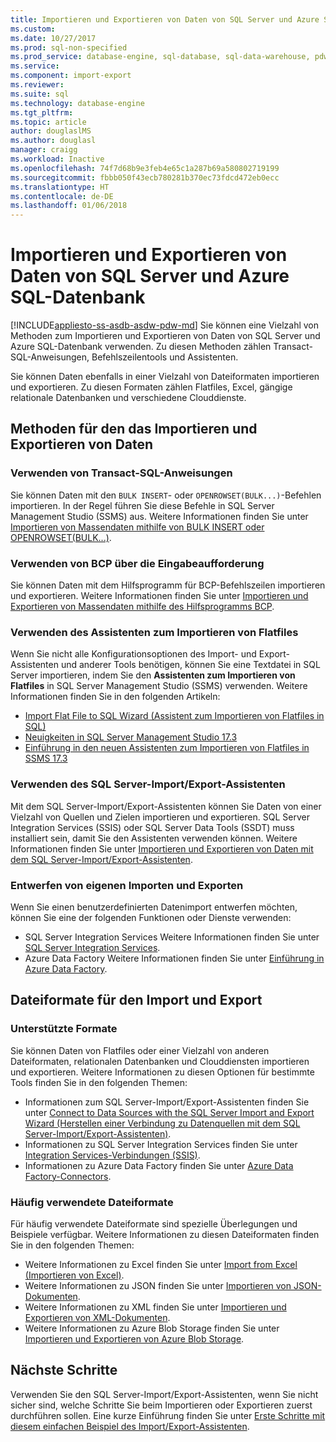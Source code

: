 ```yaml
---
title: Importieren und Exportieren von Daten von SQL Server und Azure SQL-Datenbank | Microsoft-Dokumentation
ms.custom: 
ms.date: 10/27/2017
ms.prod: sql-non-specified
ms.prod_service: database-engine, sql-database, sql-data-warehouse, pdw
ms.service: 
ms.component: import-export
ms.reviewer: 
ms.suite: sql
ms.technology: database-engine
ms.tgt_pltfrm: 
ms.topic: article
author: douglaslMS
ms.author: douglasl
manager: craigg
ms.workload: Inactive
ms.openlocfilehash: 74f7d68b9e3feb4e65c1a287b69a580802719199
ms.sourcegitcommit: fbbb050f43ecb780281b370ec73fdcd472eb0ecc
ms.translationtype: HT
ms.contentlocale: de-DE
ms.lasthandoff: 01/06/2018
---
```

# <a name="import-and-export-data-from-sql-server-and-azure-sql-database"></a>Importieren und Exportieren von Daten von SQL Server und Azure SQL-Datenbank
[!INCLUDE[appliesto-ss-asdb-asdw-pdw-md](../../includes/appliesto-ss-asdb-asdw-pdw-md.md)] Sie können eine Vielzahl von Methoden zum Importieren und Exportieren von Daten von SQL Server und Azure SQL-Datenbank verwenden. Zu diesen Methoden zählen Transact-SQL-Anweisungen, Befehlszeilentools und Assistenten.

Sie können Daten ebenfalls in einer Vielzahl von Dateiformaten importieren und exportieren. Zu diesen Formaten zählen Flatfiles, Excel, gängige relationale Datenbanken und verschiedene Clouddienste.

## <a name="methods-for-importing-and-exporting-data"></a>Methoden für den das Importieren und Exportieren von Daten

### <a name="use-transact-sql-statements"></a>Verwenden von Transact-SQL-Anweisungen
Sie können Daten mit den `BULK INSERT`- oder `OPENROWSET(BULK...)`-Befehlen importieren. In der Regel führen Sie diese Befehle in SQL Server Management Studio (SSMS) aus. Weitere Informationen finden Sie unter [Importieren von Massendaten mithilfe von BULK INSERT oder OPENROWSET(BULK...)](import-bulk-data-by-using-bulk-insert-or-openrowset-bulk-sql-server.md).

### <a name="use-bcp-from-the-command-prompt"></a>Verwenden von BCP über die Eingabeaufforderung
Sie können Daten mit dem Hilfsprogramm für BCP-Befehlszeilen importieren und exportieren. Weitere Informationen finden Sie unter [Importieren und Exportieren von Massendaten mithilfe des Hilfsprogramms BCP](import-bulk-data-by-using-bulk-insert-or-openrowset-bulk-sql-server.md).

### <a name="use-the-import-flat-file-wizard"></a>Verwenden des Assistenten zum Importieren von Flatfiles
Wenn Sie nicht alle Konfigurationsoptionen des Import- und Export-Assistenten und anderer Tools benötigen, können Sie eine Textdatei in SQL Server importieren, indem Sie den **Assistenten zum Importieren von Flatfiles** in SQL Server Management Studio (SSMS) verwenden. Weitere Informationen finden Sie in den folgenden Artikeln:
- [Import Flat File to SQL Wizard (Assistent zum Importieren von Flatfiles in SQL)](import-flat-file-wizard.md)
- [Neuigkeiten in SQL Server Management Studio 17.3](https://blogs.technet.microsoft.com/dataplatforminsider/2017/10/10/whats-new-in-sql-server-management-studio-17-3/)
- [Einführung in den neuen Assistenten zum Importieren von Flatfiles in SSMS 17.3](https://channel9.msdn.com/Shows/Data-Exposed/Introducing-the-new-Import-Flat-File-Wizard-in-SSMS-173)

### <a name="use-the-sql-server-import-and-export-wizard"></a>Verwenden des SQL Server-Import/Export-Assistenten
Mit dem SQL Server-Import/Export-Assistenten können Sie Daten von einer Vielzahl von Quellen und Zielen importieren und exportieren. SQL Server Integration Services (SSIS) oder SQL Server Data Tools (SSDT) muss installiert sein, damit Sie den Assistenten verwenden können. Weitere Informationen finden Sie unter [Importieren und Exportieren von Daten mit dem SQL Server-Import/Export-Assistenten](../../integration-services/import-export-data/import-and-export-data-with-the-sql-server-import-and-export-wizard.md).

### <a name="design-your-own-import-or-export"></a>Entwerfen von eigenen Importen und Exporten
Wenn Sie einen benutzerdefinierten Datenimport entwerfen möchten, können Sie eine der folgenden Funktionen oder Dienste verwenden:
-   SQL Server Integration Services Weitere Informationen finden Sie unter [SQL Server Integration Services](../../integration-services/sql-server-integration-services.md).
-   Azure Data Factory Weitere Informationen finden Sie unter [Einführung in Azure Data Factory](https://docs.microsoft.com/azure/data-factory/data-factory-introduction).

## <a name="data-formats-for-import-and-export"></a>Dateiformate für den Import und Export

### <a name="supported-formats"></a>Unterstützte Formate

Sie können Daten von Flatfiles oder einer Vielzahl von anderen Dateiformaten, relationalen Datenbanken und Clouddiensten importieren und exportieren. Weitere Informationen zu diesen Optionen für bestimmte Tools finden Sie in den folgenden Themen:
-   Informationen zum SQL Server-Import/Export-Assistenten finden Sie unter [Connect to Data Sources with the SQL Server Import and Export Wizard (Herstellen einer Verbindung zu Datenquellen mit dem SQL Server-Import/Export-Assistenten)](../../integration-services/import-export-data/connect-to-data-sources-with-the-sql-server-import-and-export-wizard.md).
-   Informationen zu SQL Server Integration Services finden Sie unter [Integration Services-Verbindungen (SSIS)](../../integration-services/connection-manager/integration-services-ssis-connections.md).
-   Informationen zu Azure Data Factory finden Sie unter [Azure Data Factory-Connectors](https://docs.microsoft.com/azure/data-factory/data-factory-amazon-redshift-connector).

### <a name="commonly-used-data-formats"></a>Häufig verwendete Dateiformate

Für häufig verwendete Dateiformate sind spezielle Überlegungen und Beispiele verfügbar. Weitere Informationen zu diesen Dateiformaten finden Sie in den folgenden Themen:
-   Weitere Informationen zu Excel finden Sie unter [Import from Excel (Importieren von Excel)](import-data-from-excel-to-sql.md).
-   Weitere Informationen zu JSON finden Sie unter [Importieren von JSON-Dokumenten](../json/import-json-documents-into-sql-server.md).
-   Weitere Informationen zu XML finden Sie unter [Importieren und Exportieren von XML-Dokumenten](examples-of-bulk-import-and-export-of-xml-documents-sql-server.md).
-   Weitere Informationen zu Azure Blob Storage finden Sie unter [Importieren und Exportieren von Azure Blob Storage](examples-of-bulk-access-to-data-in-azure-blob-storage.md).

## <a name="next-steps"></a>Nächste Schritte
Verwenden Sie den SQL Server-Import/Export-Assistenten, wenn Sie nicht sicher sind, welche Schritte Sie beim Importieren oder Exportieren zuerst durchführen sollen. Eine kurze Einführung finden Sie unter [Erste Schritte mit diesem einfachen Beispiel des Import/Export-Assistenten](../../integration-services/import-export-data/get-started-with-this-simple-example-of-the-import-and-export-wizard.md).
